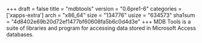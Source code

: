 +++
draft = false
title = "mdbtools"
version = "0.6pre1-6"
categories = ['xapps-extra']
arch = "x86_64"
size = "134776"
usize = "634573"
sha1sum = "4d8402e69b20d72ef1477bf60608fa5b6c0d4d3e"
+++
MDB Tools is a suite of libraries and program for accessing data stored in Microsoft Access databases.
